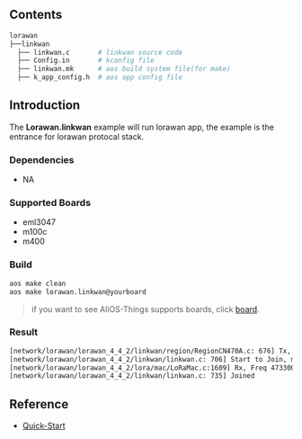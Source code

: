 ## Contents

```sh
lorawan
├──linkwan
  ├── linkwan.c       # linkwan source code
  ├── Config.in       # kconfig file
  ├── linkwan.mk      # aos build system file(for make)
  ├── k_app_config.h  # aos app config file
```

## Introduction

The **Lorawan.linkwan** example will run lorawan app, the example is the entrance for lorawan protocal stack.

### Dependencies

* NA

### Supported Boards

- eml3047
- m100c
- m400

### Build

```sh
aos make clean
aos make lorawan.linkwan@yourboard
```

> if you want to see AliOS-Things supports boards, click [board](../../../board).


### Result

```sh
[network/lorawan/lorawan_4_4_2/linkwan/region/RegionCN470A.c: 676] Tx, Band 1, Freq: 473300000,DR: 2, len: 23, duration 371, at 54
[network/lorawan/lorawan_4_4_2/linkwan/linkwan.c: 706] Start to Join, method 1, nb_trials:8
[network/lorawan/lorawan_4_4_2/lora/mac/LoRaMac.c:1609] Rx, Freq 473300000, DR 2, window 1
[network/lorawan/lorawan_4_4_2/linkwan/linkwan.c: 735] Joined

```

## Reference

* [Quick-Start](https://github.com/alibaba/AliOS-Things/wiki/Quick-Start)
